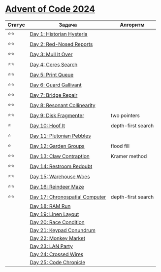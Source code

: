 # [Advent of Code 2024](https://adventofcode.com/2024)

| Статус | Задача                                                                 | Алгоритм           |
|--------|------------------------------------------------------------------------|--------------------|
| ⭐⭐     | [Day 1: Historian Hysteria](https://adventofcode.com/2024/day/1)       |                    |
| ⭐⭐     | [Day 2: Red-Nosed Reports](https://adventofcode.com/2024/day/2)        |                    |
| ⭐⭐     | [Day 3: Mull It Over](https://adventofcode.com/2024/day/3)             |                    |
| ⭐⭐     | [Day 4: Ceres Search](https://adventofcode.com/2024/day/4)             |                    |
| ⭐⭐     | [Day 5: Print Queue](https://adventofcode.com/2024/day/5)              |                    |
| ⭐⭐     | [Day 6: Guard Gallivant](https://adventofcode.com/2024/day/6)          |                    |
| ⭐⭐     | [Day 7: Bridge Repair](https://adventofcode.com/2024/day/7)            |                    |
| ⭐⭐     | [Day 8: Resonant Collinearity](https://adventofcode.com/2024/day/8)    |                    |
| ⭐⭐     | [Day 9: Disk Fragmenter](https://adventofcode.com/2024/day/9)          | two pointers       |
| ⭐      | [Day 10: Hoof It](https://adventofcode.com/2024/day/10)                | depth-first search |
| ⭐      | [Day 11: Plutonian Pebbles](https://adventofcode.com/2024/day/11)      |                    |
| ⭐      | [Day 12: Garden Groups](https://adventofcode.com/2024/day/12)          | flood fill         |
| ⭐⭐     | [Day 13: Claw Contraption](https://adventofcode.com/2024/day/13)       | Kramer method      |
| ⭐⭐     | [Day 14: Restroom Redoubt](https://adventofcode.com/2024/day/14)       |                    |
| ⭐⭐     | [Day 15: Warehouse Woes](https://adventofcode.com/2024/day/15)         |                    |
| ⭐⭐     | [Day 16: Reindeer Maze](https://adventofcode.com/2024/day/16)          |                    |
| ⭐⭐     | [Day 17: Chronospatial Computer](https://adventofcode.com/2024/day/17) | depth-first search |
|        | [Day 18: RAM Run](https://adventofcode.com/2024/day/18)                |                    |
|        | [Day 19: Linen Layout](https://adventofcode.com/2024/day/19)           |                    |
|        | [Day 20: Race Condition](https://adventofcode.com/2024/day/20)         |                    |
|        | [Day 21: Keypad Conundrum](https://adventofcode.com/2024/day/21)       |                    |
|        | [Day 22: Monkey Market](https://adventofcode.com/2024/day/22)          |                    |
|        | [Day 23: LAN Party](https://adventofcode.com/2024/day/23)              |                    |
|        | [Day 24: Crossed Wires](https://adventofcode.com/2024/day/24)          |                    |
|        | [Day 25: Code Chronicle](https://adventofcode.com/2024/day/25)         |                    |
